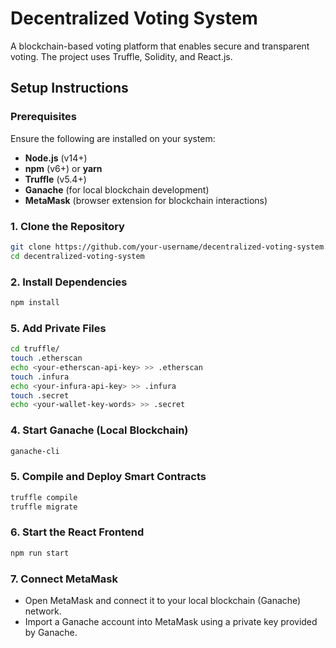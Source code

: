 # Decentralized Voting System

A blockchain-based voting platform that enables secure and transparent voting. The project uses Truffle, Solidity, and React.js.

## Setup Instructions

### Prerequisites

Ensure the following are installed on your system:

- **Node.js** (v14+)
- **npm** (v6+) or **yarn**
- **Truffle** (v5.4+)
- **Ganache** (for local blockchain development)
- **MetaMask** (browser extension for blockchain interactions)

### 1. Clone the Repository

```bash
git clone https://github.com/your-username/decentralized-voting-system.git
cd decentralized-voting-system
```

### 2. Install Dependencies

```bash
npm install
```

### 5. Add Private Files

```bash
cd truffle/
touch .etherscan
echo <your-etherscan-api-key> >> .etherscan
touch .infura
echo <your-infura-api-key> >> .infura
touch .secret
echo <your-wallet-key-words> >> .secret
```

### 4. Start Ganache (Local Blockchain)

```bash
ganache-cli
```

### 5. Compile and Deploy Smart Contracts

```bash
truffle compile
truffle migrate
```

### 6. Start the React Frontend

```bash
npm run start
```

### 7. Connect MetaMask

- Open MetaMask and connect it to your local blockchain (Ganache) network.
- Import a Ganache account into MetaMask using a private key provided by Ganache.
